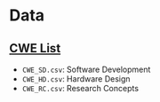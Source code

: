 # Data

## [CWE List](https://cwe.mitre.org/data/downloads.html)

- `CWE_SD.csv`: Software Development
- `CWE_HD.csv`: Hardware Design
- `CWE_RC.csv`: Research Concepts